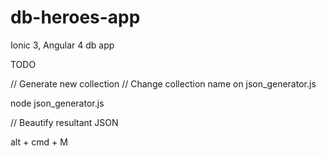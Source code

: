 # db-heroes-app

Ionic 3, Angular 4 db app

TODO

// Generate new collection
// Change collection name on json_generator.js

node json_generator.js

// Beautify resultant JSON

alt + cmd + M 